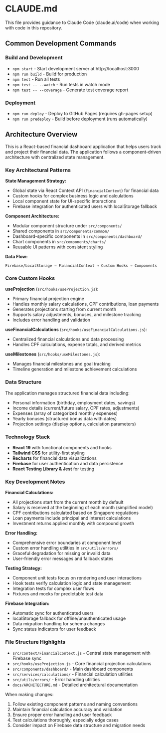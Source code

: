 # CLAUDE.md

This file provides guidance to Claude Code (claude.ai/code) when working with code in this repository.

## Common Development Commands

### Build and Development
- `npm start` - Start development server at http://localhost:3000
- `npm run build` - Build for production
- `npm test` - Run all tests
- `npm test -- --watch` - Run tests in watch mode
- `npm test -- --coverage` - Generate test coverage report

### Deployment
- `npm run deploy` - Deploy to GitHub Pages (requires gh-pages setup)
- `npm run predeploy` - Build before deployment (runs automatically)

## Architecture Overview

This is a React-based financial dashboard application that helps users track and project their financial data. The application follows a component-driven architecture with centralized state management.

### Key Architectural Patterns

**State Management Strategy:**
- Global state via React Context API (`FinancialContext`) for financial data
- Custom hooks for complex business logic and calculations
- Local component state for UI-specific interactions
- Firebase integration for authenticated users with localStorage fallback

**Component Architecture:**
- Modular component structure under `src/components/`
- Shared components in `src/components/common/`
- Dashboard-specific components in `src/components/dashboard/`
- Chart components in `src/components/charts/`
- Reusable UI patterns with consistent styling

**Data Flow:**
```
Firebase/LocalStorage → FinancialContext → Custom Hooks → Components
```

### Core Custom Hooks

**useProjection** (`src/hooks/useProjection.js`):
- Primary financial projection engine
- Handles monthly salary calculations, CPF contributions, loan payments
- Generates projections starting from current month
- Supports salary adjustments, bonuses, and milestone tracking
- Includes error handling and validation

**useFinancialCalculations** (`src/hooks/useFinancialCalculations.js`):
- Centralized financial calculations and data processing
- Handles CPF calculations, expense totals, and derived metrics

**useMilestones** (`src/hooks/useMilestones.js`):
- Manages financial milestones and goal tracking
- Timeline generation and milestone achievement calculations

### Data Structure

The application manages structured financial data including:
- Personal information (birthday, employment dates, savings)
- Income details (current/future salary, CPF rates, adjustments)
- Expenses (array of categorized monthly expenses)
- Yearly bonuses (structured bonus data with dates)
- Projection settings (display options, calculation parameters)

### Technology Stack

- **React 19** with functional components and hooks
- **Tailwind CSS** for utility-first styling
- **Recharts** for financial data visualizations
- **Firebase** for user authentication and data persistence
- **React Testing Library & Jest** for testing

### Key Development Notes

**Financial Calculations:**
- All projections start from the current month by default
- Salary is received at the beginning of each month (simplified model)
- CPF contributions calculated based on Singapore regulations
- Loan payments include principal and interest calculations
- Investment returns applied monthly with compound growth

**Error Handling:**
- Comprehensive error boundaries at component level
- Custom error handling utilities in `src/utils/errors/`
- Graceful degradation for missing or invalid data
- User-friendly error messages and fallback states

**Testing Strategy:**
- Component unit tests focus on rendering and user interactions
- Hook tests verify calculation logic and state management
- Integration tests for complex user flows
- Fixtures and mocks for predictable test data

**Firebase Integration:**
- Automatic sync for authenticated users
- localStorage fallback for offline/unauthenticated usage
- Data migration handling for schema changes
- Sync status indicators for user feedback

### File Structure Highlights

- `src/context/FinancialContext.js` - Central state management with Firebase sync
- `src/hooks/useProjection.js` - Core financial projection calculations  
- `src/components/dashboard/` - Main dashboard components
- `src/services/calculations/` - Financial calculation utilities
- `src/utils/errors/` - Error handling utilities
- `docs/ARCHITECTURE.md` - Detailed architectural documentation

When making changes:
1. Follow existing component patterns and naming conventions
2. Maintain financial calculation accuracy and validation
3. Ensure proper error handling and user feedback
4. Test calculations thoroughly, especially edge cases
5. Consider impact on Firebase data structure and migration needs